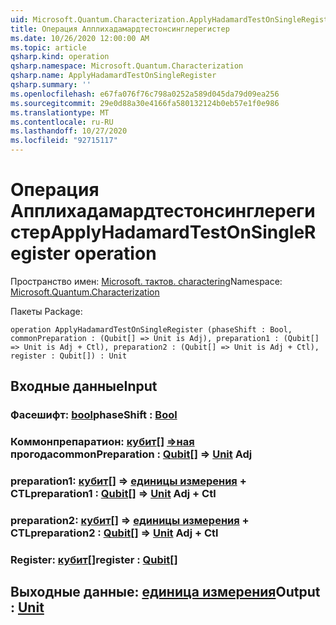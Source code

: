```yaml
---
uid: Microsoft.Quantum.Characterization.ApplyHadamardTestOnSingleRegister
title: Операция Апплихадамардтестонсинглерегистер
ms.date: 10/26/2020 12:00:00 AM
ms.topic: article
qsharp.kind: operation
qsharp.namespace: Microsoft.Quantum.Characterization
qsharp.name: ApplyHadamardTestOnSingleRegister
qsharp.summary: ''
ms.openlocfilehash: e67fa076f76c798a0252a589d045da79d09ea256
ms.sourcegitcommit: 29e0d88a30e4166fa580132124b0eb57e1f0e986
ms.translationtype: MT
ms.contentlocale: ru-RU
ms.lasthandoff: 10/27/2020
ms.locfileid: "92715117"
---
```

# <a name="applyhadamardtestonsingleregister-operation"></a><span data-ttu-id="29cf0-102">Операция Апплихадамардтестонсинглерегистер</span><span class="sxs-lookup"><span data-stu-id="29cf0-102">ApplyHadamardTestOnSingleRegister operation</span></span>

<span data-ttu-id="29cf0-103">Пространство имен: [Microsoft. тактов. charactering](xref:Microsoft.Quantum.Characterization)</span><span class="sxs-lookup"><span data-stu-id="29cf0-103">Namespace: [Microsoft.Quantum.Characterization](xref:Microsoft.Quantum.Characterization)</span></span>

<span data-ttu-id="29cf0-104">Пакеты [](https://nuget.org/packages/)</span><span class="sxs-lookup"><span data-stu-id="29cf0-104">Package: [](https://nuget.org/packages/)</span></span>




```qsharp
operation ApplyHadamardTestOnSingleRegister (phaseShift : Bool, commonPreparation : (Qubit[] => Unit is Adj), preparation1 : (Qubit[] => Unit is Adj + Ctl), preparation2 : (Qubit[] => Unit is Adj + Ctl), register : Qubit[]) : Unit
```


## <a name="input"></a><span data-ttu-id="29cf0-105">Входные данные</span><span class="sxs-lookup"><span data-stu-id="29cf0-105">Input</span></span>

### <a name="phaseshift--bool"></a><span data-ttu-id="29cf0-106">Фасешифт: [bool](xref:microsoft.quantum.lang-ref.bool)</span><span class="sxs-lookup"><span data-stu-id="29cf0-106">phaseShift : [Bool](xref:microsoft.quantum.lang-ref.bool)</span></span>




### <a name="commonpreparation--qubit--unit-adj"></a><span data-ttu-id="29cf0-107">Коммонпрепаратион: [кубит](xref:microsoft.quantum.lang-ref.qubit)[] [=>ная](xref:microsoft.quantum.lang-ref.unit) прогода</span><span class="sxs-lookup"><span data-stu-id="29cf0-107">commonPreparation : [Qubit](xref:microsoft.quantum.lang-ref.qubit)[] => [Unit](xref:microsoft.quantum.lang-ref.unit) Adj</span></span>




### <a name="preparation1--qubit--unit-adj--ctl"></a><span data-ttu-id="29cf0-108">preparation1: [кубит](xref:microsoft.quantum.lang-ref.qubit)[] => [единицы измерения](xref:microsoft.quantum.lang-ref.unit) + CTL</span><span class="sxs-lookup"><span data-stu-id="29cf0-108">preparation1 : [Qubit](xref:microsoft.quantum.lang-ref.qubit)[] => [Unit](xref:microsoft.quantum.lang-ref.unit) Adj + Ctl</span></span>




### <a name="preparation2--qubit--unit-adj--ctl"></a><span data-ttu-id="29cf0-109">preparation2: [кубит](xref:microsoft.quantum.lang-ref.qubit)[] => [единицы измерения](xref:microsoft.quantum.lang-ref.unit) + CTL</span><span class="sxs-lookup"><span data-stu-id="29cf0-109">preparation2 : [Qubit](xref:microsoft.quantum.lang-ref.qubit)[] => [Unit](xref:microsoft.quantum.lang-ref.unit) Adj + Ctl</span></span>




### <a name="register--qubit"></a><span data-ttu-id="29cf0-110">Register: [кубит](xref:microsoft.quantum.lang-ref.qubit)[]</span><span class="sxs-lookup"><span data-stu-id="29cf0-110">register : [Qubit](xref:microsoft.quantum.lang-ref.qubit)[]</span></span>





## <a name="output--unit"></a><span data-ttu-id="29cf0-111">Выходные данные: [единица измерения](xref:microsoft.quantum.lang-ref.unit)</span><span class="sxs-lookup"><span data-stu-id="29cf0-111">Output : [Unit](xref:microsoft.quantum.lang-ref.unit)</span></span>

